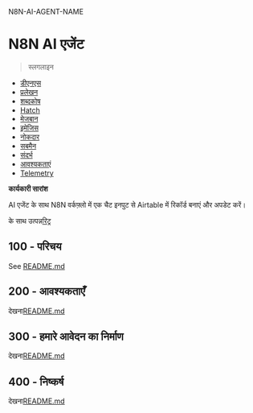 N8N-AI-AGENT-NAME

# N8N AI एजेंट

> स्लगलाइन

-   [डीएनएस](./DNS.md)
-   [प्रलेखन](./DOCUMENTATION.md)
-   [शब्दकोष](./GLOSSARY.md)
-   [Hatch](./HATCH.md)
-   [मेजबान](./HOSTS.md)
-   [इमेजिस](./IMAGES.md)
-   [नोकदार](./NX.md)
-   [सबमैन](./PODMAN.md)
-   [संदर्भ](./REFERENCES.md)
-   [आवश्यकताएं](./REQUIREMENTS.md)
-   [Telemetry](./TELEMETRY.md)

**कार्यकारी सारांश**

AI एजेंट के साथ N8N वर्कफ़्लो में एक चैट इनपुट से Airtable में रिकॉर्ड बनाएं और अपडेट करें।

के साथ उत्पन्न[रिट्र](https://app.rytr.me)

## 100 - परिचय

See [README.md](./100/README.md)

## 200 - आवश्यकताएँ

देखना[README.md](./200/README.md)

## 300 - हमारे आवेदन का निर्माण

देखना[README.md](./300/README.md)

## 400 - निष्कर्ष

देखना[README.md](./400/README.md)
